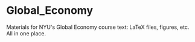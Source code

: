 Global_Economy
==============

Materials for NYU's Global Economy course text:  LaTeX files, figures, etc.  All in one place.  
